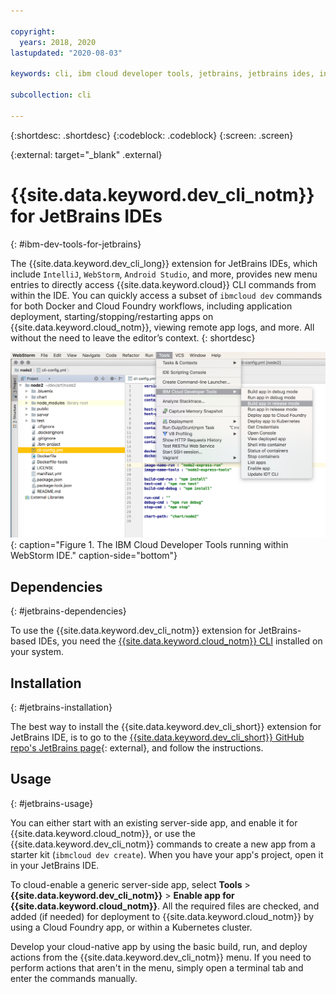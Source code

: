 ```yaml
---

copyright:
  years: 2018, 2020
lastupdated: "2020-08-03"

keywords: cli, ibm cloud developer tools, jetbrains, jetbrains ides, intellij, webstorm, android studio, ibmcloud dev, view remote logs, ibmcloud docker commands

subcollection: cli

---
```


{:shortdesc: .shortdesc}
{:codeblock: .codeblock}
{:screen: .screen}

{:external: target="_blank" .external}

# {{site.data.keyword.dev_cli_notm}} for JetBrains IDEs
{: #ibm-dev-tools-for-jetbrains}

The {{site.data.keyword.dev_cli_long}} extension for JetBrains IDEs, which include `IntelliJ`, `WebStorm`, `Android Studio`, and more, provides new menu entries to directly access {{site.data.keyword.cloud}} CLI commands from within the IDE. You can quickly access a subset of `ibmcloud dev` commands for both Docker and Cloud Foundry workflows, including application deployment, starting/stopping/restarting apps on {{site.data.keyword.cloud_notm}}, viewing remote app logs, and more. All without the need to leave the editor’s context.
{: shortdesc}

![The {{site.data.keyword.dev_cli_notm}} running within WebStorm IDE.](../images/jetbrains.png "The IBM Cloud Developer Tools running within WebStorm IDE"){: caption="Figure 1. The IBM Cloud Developer Tools running within WebStorm IDE." caption-side="bottom"}

## Dependencies
{: #jetbrains-dependencies}

To use the {{site.data.keyword.dev_cli_notm}} extension for JetBrains-based IDEs, you need the [{{site.data.keyword.cloud_notm}} CLI](/docs/cli?topic=cli-getting-started) installed on your system.

## Installation
{: #jetbrains-installation}

The best way to install the {{site.data.keyword.dev_cli_short}} extension for JetBrains IDE, is to go to the [{{site.data.keyword.dev_cli_short}} GitHub repo's JetBrains page](https://github.com/IBM-Cloud/ibm-cloud-developer-tools/tree/master/jetbrains){: external}, and follow the instructions.

## Usage
{: #jetbrains-usage}

You can either start with an existing server-side app, and enable it for {{site.data.keyword.cloud_notm}}, or use the {{site.data.keyword.dev_cli_notm}} commands to create a new app from a starter kit (`ibmcloud dev create`). When you have your app's project, open it in your JetBrains IDE.

To cloud-enable a generic server-side app, select **Tools** > **{{site.data.keyword.dev_cli_notm}}** > **Enable app for {{site.data.keyword.cloud_notm}}**. All the required files are checked, and added (if needed) for deployment to {{site.data.keyword.cloud_notm}} by using a Cloud Foundry app, or within a Kubernetes cluster.

Develop your cloud-native app by using the basic build, run, and deploy actions from the {{site.data.keyword.dev_cli_notm}} menu. If you need to perform actions that aren't in the menu, simply open a terminal tab and enter the commands manually.
